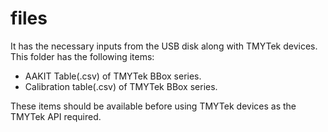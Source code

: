 # files
It has the necessary inputs from the USB disk along with TMYTek devices. This folder has the following items:
- AAKIT Table(.csv) of TMYTek BBox series.
- Calibration table(.csv) of TMYTek BBox series.

These items should be available before using TMYTek devices as the TMYTek API required.
